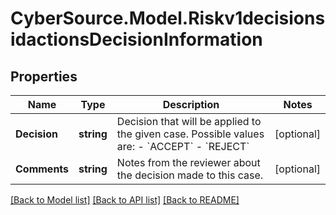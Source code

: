 # CyberSource.Model.Riskv1decisionsidactionsDecisionInformation
## Properties

Name | Type | Description | Notes
------------ | ------------- | ------------- | -------------
**Decision** | **string** | Decision that will be applied to the given case. Possible values are: - &#x60;ACCEPT&#x60; - &#x60;REJECT&#x60;  | [optional] 
**Comments** | **string** | Notes from the reviewer about the decision made to this case. | [optional] 

[[Back to Model list]](../README.md#documentation-for-models) [[Back to API list]](../README.md#documentation-for-api-endpoints) [[Back to README]](../README.md)

